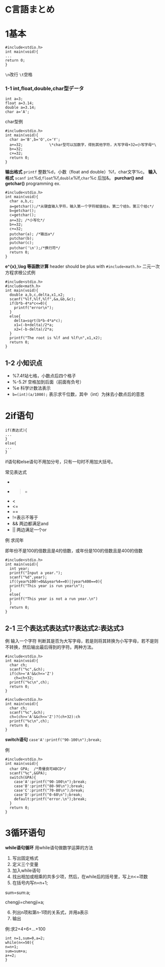 # C言語まとめ
# 1基本
```
#include<stdio.h>
int main(void){
...
return 0;
}
```
`\n`改行 `\t`空格
### 1-1 int,float,double,char型データ
```
int a=3;
float a=3.14;
double a=3.14;
char a='A';
```
char型例
```
#include<stdio.h>
int main(void){
  char a='B',b='O',c='Y';
  a+=32;            \*char型可以加数字，得到其他字符，大写字母+32=小写字母*\
  b+=32;
  c+=32;
  return 0;
}
```
**输出格式**
`printf` 整数%d，小数（float and double）%f，char文字%c。
**输入格式**
`scanf`  `int`%d,`float`%f,`double`%lf,`char`%c 后加&。
**purchar() and getchar()**
programming ex.
```
#include<stdio.h>
int main(void){
  char a,b,c;
  a=getchar();/*从键盘输入字符，输入第一个字符赋值给a，第二个给b，第三个给c*/
  b=getchar();
  c=getchar();
  a+=32; /*小写化*/
  b+=32;
  c+=32;
  putchar(a); /*输出a*/
  putchar(b);
  putchar(c);
  putchar('\n');/*换行符*/
  return 0;
}

```
**e^{x},\log 等函数计算**
header should be plus with `#include<math.h>`
二元一次方程求根公式例
```
#include<stdio.h>
#include<math.h>
int main(void){
  double a,b,c,delta,x1,x2;
  scanf("%lf,%lf,%lf",&a,&b,&c);
  if(b*b-4*a*c<=0){
    printf("error\n");
  }
  else{
    delta=sqrt(b*b-4*a*c);
    x1=(-b+delta)/2*a;
    x2=(-b-delta)/2*a;
  }
  printf("The root is %lf and %lf\n",x1,x2);
  return 0;
}
```
## 1-2 小知识点
- %7.4f站七格，小数点后四个格子
- %-5.2f 空格加到后面（前面有负号）
- %e 科学计数法表示
- `b=(int)(a/1000);` 表示求千位数，其中（int）为抹去小数点后的意思
# 2if语句
```
if(表达式){
...
}
else{
...
}
```
if语句和else语句不用加分号，只有一句时不用加大括号。

常见表达式
- >
- >=
- <
- <=
- ==
- !=表示不等于
- && 两边都满足and
- || 两边满足一个or

例 求闰年

即年份不是100的倍数且是4的倍数，或年份是100的倍数且是400的倍数
```
#include<stdio.h>
int main(void){
  int year;
  printf("Input a year.");
  scanf("%d",year);
  if((year%100!=0&&year%4==0)||year%400==0){
  printf("This year is run year\n");
  }
  else{
  printf("This year is not a run year.\n")
  }
  return 0;
}
```
## 2-1 三个表达式表达式1?表达式2:表达式3 
例 输入一个字符 判断其是否为大写字母，若是则将其转换为小写字母，若不是则不转换，然后输出最后得到的字符。两种方法。
```
#include<stdio.h>
int main(void){
  char ch;
  scanf("%c",&ch);
  if(ch>='A'&&ch<='Z')
    ch=ch+32;
  printf("%c\n",ch);
  return 0;
}  
```
```
#include<stdio.h>
int main(void){
  char ch;
  scanf("%c",&ch);
  ch=(ch>='A'&&ch<='Z')?(ch+32):ch
  printf("%c\n",ch);
  return 0;
}  
```
**switch语句**
`case'A':printf("90-100\n");break;`

例
```
#include<stdio.h>
int main(void){
  char GPA;  /*秀優良可ABCD*/
  scanf("%c",&GPA);
  switch(GPA){
    case'A':printf("90-100\n");break;
    case'B':printf("80-90\n");break;
    case'C':printf("70-80\n");break;
    case'D':printf("0-60\n");break;
    default:printf("error.\n");break;
  }
  return 0;
}
```
# 3循环语句
**while语句循环**
用while语句做数学运算的方法
1. 写出固定格式
2. 定义三个变量
3. 加入while语句
4. 找出相加或相乘的共多少项，然后，在while后的括号里，写上n<=项数
5. 在括号内写n=n+1;

sum=sum:a;

chengji=chengji×a;

6. 列出n项和第n-1项的关系式，并用a表示
7. 输出

例:求2+4+6+...+100
```
int n=1,sum=0,a=2;
while(n<=50){
n=n+1;
sum=sum+a;
a+=2;
}
```
